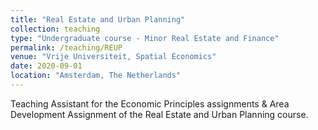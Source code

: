 ```yaml
---
title: "Real Estate and Urban Planning"
collection: teaching
type: "Undergraduate course - Minor Real Estate and Finance"
permalink: /teaching/REUP
venue: "Vrije Universiteit, Spatial Economics"
date: 2020-09-01
location: "Amsterdam, The Netherlands"
---
```


Teaching Assistant for the Economic Principles assignments & Area Development Assignment of the Real Estate and Urban Planning course. 

